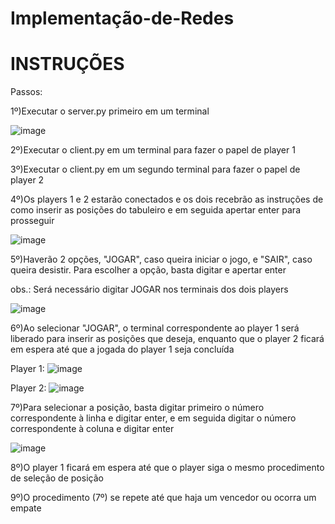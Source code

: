 # Implementação-de-Redes

# INSTRUÇÕES

Passos:

1º)Executar o server.py primeiro em um terminal

![image](https://user-images.githubusercontent.com/43154142/119921712-de1c2580-bf44-11eb-8165-0c6557350e0d.png)

2º)Executar o client.py em um terminal para fazer o papel de player 1

3º)Executar o client.py em um segundo terminal para fazer o papel de player 2

4º)Os players 1 e 2 estarão conectados e os dois recebrão as instruções de como inserir as posições do tabuleiro e em seguida apertar enter para prosseguir

![image](https://user-images.githubusercontent.com/43154142/119921767-fbe98a80-bf44-11eb-821b-ad25c561bda1.png)

5º)Haverão 2 opções, "JOGAR", caso queira iniciar o jogo, e "SAIR", caso queira desistir. Para escolher a opção, basta digitar e apertar enter

obs.: Será necessário digitar JOGAR nos terminais dos dois players

![image](https://user-images.githubusercontent.com/43154142/119921935-3ce19f00-bf45-11eb-83a0-95de0972c29d.png)

6º)Ao selecionar "JOGAR", o terminal correspondente ao player 1 será liberado para inserir as posições que deseja, enquanto que o player 2 ficará em espera até que a jogada do player 1 seja concluída

Player 1: ![image](https://user-images.githubusercontent.com/43154142/119922100-86ca8500-bf45-11eb-9b6d-d08ffd3f9978.png)

Player 2: ![image](https://user-images.githubusercontent.com/43154142/119922127-921db080-bf45-11eb-9e29-fc97b62beaea.png)

7º)Para selecionar a posição, basta digitar primeiro o número correspondente à linha e digitar enter, e em seguida digitar o número correspondente à coluna e digitar enter

![image](https://user-images.githubusercontent.com/43154142/119922283-e58ffe80-bf45-11eb-8813-15bd2c641bb4.png)

8º)O player 1 ficará em espera até que o player siga o mesmo procedimento de seleção de posição

9º)O procedimento (7º) se repete até que haja um vencedor ou ocorra um empate
